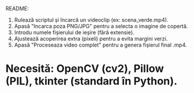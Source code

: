 README:
1. Rulează scriptul și încarcă un videoclip (ex: scena_verde.mp4).
2. Apasă "Incarca poza PNG/JPG" pentru a selecta o imagine de copertă.
3. Introdu numele fișierului de ieșire (fără extensie).
4. Ajustează acoperirea extra (pixeli) pentru a evita margini verzi.
5. Apasă "Proceseaza video complet" pentru a genera fișierul final .mp4.
# Necesită: OpenCV (cv2), Pillow (PIL), tkinter (standard în Python).
